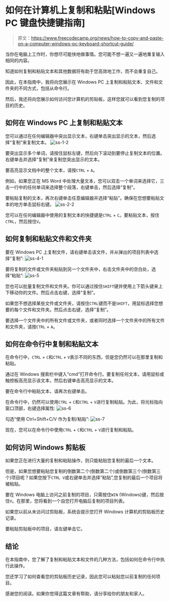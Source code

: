 # 如何在计算机上复制和粘贴[Windows PC 键盘快捷键指南]

> 原文：<https://www.freecodecamp.org/news/how-to-copy-and-paste-on-a-computer-windows-pc-keyboard-shortcut-guide/>

当你在电脑上工作时，你想尽可能快地做事情。您可能不想一遍又一遍地重复输入相同的内容。

知道如何复制和粘贴文本和其他数据将有助于您高效地工作，而不会重复自己。

因此，在本指南中，我将向您展示在 Windows PC 上复制和粘贴文本、文件和文件夹的不同方式，包括从命令行。

然后，我还将向您展示如何访问您计算机的剪贴板，这样您就可以看到您复制的项目的历史。

## 如何在 Windows PC 上复制和粘贴文本

您可以通过在任何编辑器中突出显示文本，右键单击突出显示的文本，然后选择“复制”来复制文本。
![ss-1-2](img/e44f7fce2a2cb624778039d7735236ff.png)

要突出显示多个单词，请按住鼠标左键，然后向下滚动到要停止复制文本的位置。右键单击并选择“复制”来复制您突出显示的文本。

要高亮显示文档中的整个文本，请按`CTRL` + `A`。

例如，如果您正在 MS Word 中处理大量文本，您可以双击一个单词来选择它，三击一行中的任何单词来选择整个段落，右键单击，然后选择“复制”。

要粘贴复制的文本，再次右键单击任意编辑器并选择“粘贴”。确保在您想要粘贴文本的地方单击鼠标右键。
![ss-2-2](img/933c942e18be87bdffdbf2eb25400ff3.png)


您可以在任何编辑器中使用的复制文本的快捷键是`CTRL` + `C`。要粘贴文本，按住`CTRL`，然后按住`V`。

## 如何复制和粘贴文件和文件夹

要在 Windows PC 上复制文件，请右键单击该文件，并从弹出的项目列表中选择“复制”:
![ss-4-1](img/8136335a228a51e5ba78016d179dc81b.png)

要将复制的文件或文件夹粘贴到另一个文件夹中，右击文件夹中的空白处，选择“粘贴”:
![ss-5](img/186f00615144afc5889ba2e546bd0406.png)

您也可以批量复制文件和文件夹。你可以通过按住`SHIFT`键并使用上下箭头键来上下移动你的文件。然后点击右键，选择“复制”。

如果您不想选择某些文件或文件夹，请按住`CTRL`键而不是`SHIFT`，用鼠标选择您想要的每个文件和文件夹。然后点击右键，选择“复制”。

要选择一个文件夹中的所有文件或文件夹，或者同时选择一个文件夹中的所有文件和文件夹，请按`CTRL` + `A`。

## 如何在命令行中复制和粘贴文本

在命令行中，`CTRL` + `C`和`CTRL` + `V`表示不同的东西，但是您仍然可以在那里复制和粘贴。

通过在 Windows 搜索栏中键入“cmd”打开命令行。要复制任何文本，请用鼠标或触控板高亮显示该文本，然后右键单击高亮显示的文本。

要在命令行中粘贴文本，请再次右键单击。

在命令行中，仍然可以使用`CTRL` + `C`和`CTRL` + `V`进行复制粘贴。为此，将光标指向窗口顶部，右键选择属性:
![ss-6](img/d46449bf9fe57271c79bc76b694f8536.png)

勾选“使用 Ctrl+Shift+C/V 作为复制/粘贴”:
![ss-7](img/2fda7a908779e54dc4f3a109b10fda34.png)

现在，您可以在命令行中使用`CTRL` + `C`和`CTRL` + `V`进行复制和粘贴。

## 如何访问 Windows 剪贴板

如果您正在进行大量的复制和粘贴操作，则只能粘贴您复制的最后一个文本。

但是，如果您想要粘贴您复制的倒数第二个(倒数第二个)或倒数第三个(倒数第三个)项目呢？如果您按下`CTRL V`或右键单击并选择“粘贴”,您复制的最后一个项目将被粘贴。

要在 Windows 电脑上访问之前复制的项目，只需按住`WIN` (Windows)键，然后按住`V`。在那里，您将看到一个自您打开电脑后复制的项目列表。


如果您以前从未访问过剪贴板，系统会提示您打开 Windows 计算机的剪贴板历史记录。

要粘贴剪贴板中的项目，请左键单击它。

## 结论

在本指南中，您了解了复制和粘贴文本和文件的几种方法，包括如何在命令行中执行此操作。

您还学习了如何查看您的剪贴板历史记录，因此您可以粘贴您以前复制的任何项目。

感谢您的阅读。如果你觉得这篇文章有帮助，请分享给你的朋友和家人。
